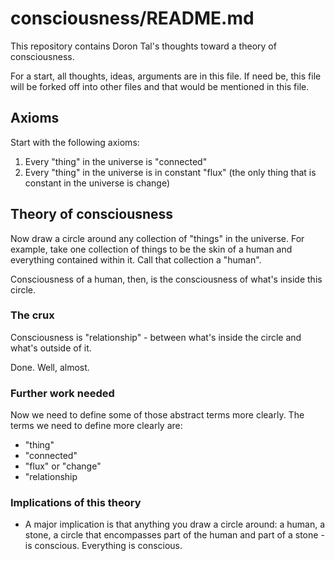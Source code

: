 # consciousness/README.md

This repository contains Doron Tal's thoughts toward a theory of
consciousness.

For a start, all thoughts, ideas, arguments are in this file. If need
be, this file will be forked off into other files and that would be
mentioned in this file.

## Axioms

Start with the following axioms:

1. Every "thing" in the universe is "connected"
2. Every "thing" in the universe is in constant "flux" (the only thing
that is constant in the universe is change)

## Theory of consciousness

Now draw a circle around any collection of "things" in the universe.
For example, take one collection of things to be the skin of a human
and everything contained within it. Call that collection a "human".

Consciousness of a human, then, is the consciousness of what's inside
this circle.

### The crux

Consciousness is "relationship" - between what's inside the circle and
what's outside of it.

Done. Well, almost.

### Further work needed

Now we need to define some of those abstract terms more clearly. The
terms we need to define more clearly are:
* "thing"
* "connected"
* "flux" or "change"
* "relationship

### Implications of this theory

* A major implication is that anything you draw a circle around: a
  human, a stone, a circle that encompasses part of the human and part
  of a stone - is conscious. Everything is conscious.
